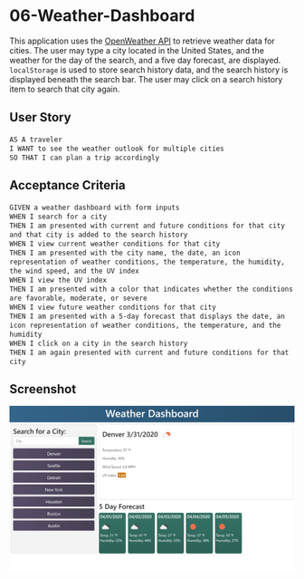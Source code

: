 # 06-Weather-Dashboard

This application uses the [OpenWeather API](https://openweathermap.org/api) to retrieve weather data for cities. The user may type a city located in the United States, and the weather for the day of the search, and a five day forecast, are displayed. `localStorage` is used to store search history data, and the search history is displayed beneath the search bar. The user may click on a search history item to search that city again.

## User Story

```
AS A traveler
I WANT to see the weather outlook for multiple cities
SO THAT I can plan a trip accordingly
```

## Acceptance Criteria

```
GIVEN a weather dashboard with form inputs
WHEN I search for a city
THEN I am presented with current and future conditions for that city and that city is added to the search history
WHEN I view current weather conditions for that city
THEN I am presented with the city name, the date, an icon representation of weather conditions, the temperature, the humidity, the wind speed, and the UV index
WHEN I view the UV index
THEN I am presented with a color that indicates whether the conditions are favorable, moderate, or severe
WHEN I view future weather conditions for that city
THEN I am presented with a 5-day forecast that displays the date, an icon representation of weather conditions, the temperature, and the humidity
WHEN I click on a city in the search history
THEN I am again presented with current and future conditions for that city
```

## Screenshot

![weather dashboard demo](https://github.com/ryangautier1/06-Weather-Dashboard/blob/master/Screenshot.PNG?raw=true)

